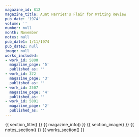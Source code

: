 ```yaml
---
magazine_id: 812
magazine_title: Aunt Harriet's Flair for Writing Review
pub_date: '1974'
volume: ''
number: null
month: November
notes: null
pub_date1: 1/11/1974
pub_date2: null
image: null
works_included:
- work_id: 5000
  magazine_page: '5'
  published_as: ''
- work_id: 372
  magazine_page: '3'
  published_as: ''
- work_id: 2507
  magazine_page: '4'
  published_as: ''
- work_id: 5001
  magazine_page: '2'
  published_as: ''
---
```


{{ section_title() }}
{{ magazine_info() }}
{{ section_image() }}
{{ notes_section() }}
{{ works_section() }}
